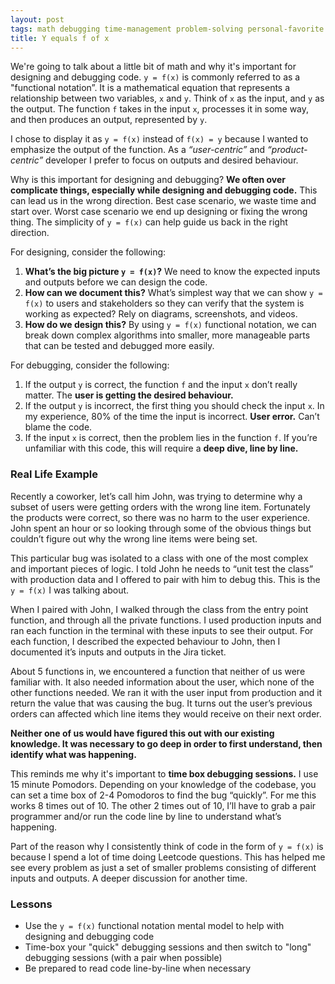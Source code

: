 ```yaml
---
layout: post
tags: math debugging time-management problem-solving personal-favorite
title: Y equals f of x
---
```


We're going to talk about a little bit of math and why it's important for designing and debugging code. `y = f(x)` is commonly referred to as a "functional notation”. It is a mathematical equation that represents a relationship between two variables, `x` and `y`. Think of `x` as the input, and `y` as the output. The function `f` takes in the input `x`, processes it in some way, and then produces an output, represented by `y`.

I chose to display it as `y = f(x)` instead of `f(x) = y` because I wanted to emphasize the output of the function. As a *“user-centric”* and *“product-centric”* developer I prefer to focus on outputs and desired behaviour.

Why is this important for designing and debugging? **We often over complicate things, especially while designing and debugging code.** This can lead us in the wrong direction. Best case scenario, we waste time and start over. Worst case scenario we end up designing or fixing the wrong thing. The simplicity of `y = f(x)` can help guide us back in the right direction.

For designing, consider the following:

1. **What’s the big picture `y = f(x)`?** We need to know the expected inputs and outputs before we can design the code.
2. **How can we document this?** What’s simplest way that we can show `y = f(x)` to users and stakeholders so they can verify that the system is working as expected? Rely on diagrams, screenshots, and videos.
3. **How do we design this?** By using `y = f(x)` functional notation, we can break down complex algorithms into smaller, more manageable parts that can be tested and debugged more easily.

For debugging, consider the following:

1. If the output `y` is correct, the function `f` and the input `x` don’t really matter. The **user is getting the desired behaviour.**
2. If the output `y` is incorrect, the first thing you should check the input `x`. In my experience, 80% of the time the input is incorrect. **User error.** Can’t blame the code.
3. If the input `x` is correct, then the problem lies in the function `f`. If you’re unfamiliar with this code, this will require a **deep dive, line by line.**

### Real Life Example

Recently a coworker, let’s call him John, was trying to determine why a subset of users were getting orders with the wrong line item. Fortunately the products were correct, so there was no harm to the user experience. John spent an hour or so looking through some of the obvious things but couldn’t figure out why the wrong line items were being set.

This particular bug was isolated to a class with one of the most complex and important pieces of logic. I told John he needs to “unit test the class” with production data and I offered to pair with him to debug this. This is the `y = f(x)` I was talking about.

When I paired with John, I walked through the class from the entry point function, and through all the private functions. I used production inputs and ran each function in the terminal with these inputs to see their output. For each function, I described the expected behaviour to John, then I documented it’s inputs and outputs in the Jira ticket.

About 5 functions in, we encountered a function that neither of us were familiar with. It also needed information about the user, which none of the other functions needed. We ran it with the user input from production and it return the value that was causing the bug. It turns out the user’s previous orders can affected which line items they would receive on their next order.

**Neither one of us would have figured this out with our existing knowledge. It was necessary to go deep in order to first understand, then identify what was happening.**

This reminds me why it's important to **time box debugging sessions.** I use 15 minute Pomodors. Depending on your knowledge of the codebase, you can set a time box of 2-4 Pomodoros to find the bug “quickly”. For me this works 8 times out of 10. The other 2 times out of 10, I’ll have to grab a pair programmer and/or run the code line by line to understand what’s happening.

Part of the reason why I consistently think of code in the form of `y = f(x)` is because I spend a lot of time doing Leetcode questions. This has helped me see every problem as just a set of smaller problems consisting of different inputs and outputs. A deeper discussion for another time.

### Lessons

- Use the `y = f(x)` functional notation mental model to help with designing and debugging code
- Time-box your "quick" debugging sessions and then switch to "long" debugging sessions (with a pair when possible)
- Be prepared to read code line-by-line when necessary
